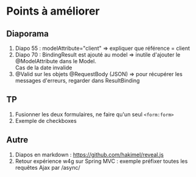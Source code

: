 # Points à améliorer

## Diaporama

 1. Diapo 55 : modelAttribute="client" => expliquer que référence = client
 2. Diapo 70 : BindingResult est ajouté au model => inutile d'ajouter le @ModelAttribute dans le Model.  
    Cas de la date invalide
 3. @Valid sur les objets @RequestBody (JSON) => pour récupérer les messages d'erreurs, regarder dans ResultBinding

## TP

 1. Fusionner les deux formulaires, ne faire qu'un seul `<form:form>`
 2. Exemple de checkboxes

## Autre

 1. Diapos en markdown : https://github.com/hakimel/reveal.js
 2. Retour expérience w4g sur Spring MVC : exemple préfixer toutes les requêtes Ajax par /async/
